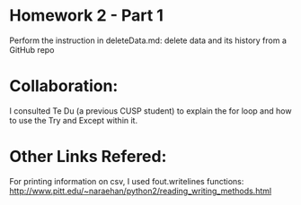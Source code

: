 # Homework 2 - Part 1
Perform the instruction in deleteData.md: delete data and its history from a GitHub repo
# Collaboration:
I consulted Te Du (a previous CUSP student) to explain the for loop and how to use the Try and Except within it.
# Other Links Refered:
For printing information on csv, I used fout.writelines functions: http://www.pitt.edu/~naraehan/python2/reading_writing_methods.html
